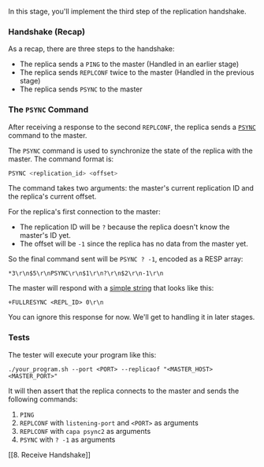 In this stage, you'll implement the third step of the replication handshake.

### Handshake (Recap)

As a recap, there are three steps to the handshake:

- The replica sends a `PING` to the master (Handled in an earlier stage)
- The replica sends `REPLCONF` twice to the master (Handled in the previous stage)
- The replica sends `PSYNC` to the master

### The `PSYNC` Command

After receiving a response to the second `REPLCONF`, the replica sends a [`PSYNC`](https://redis.io/commands/psync/) command to the master.

The `PSYNC` command is used to synchronize the state of the replica with the master. The command format is:

```bash
PSYNC <replication_id> <offset>
```

The command takes two arguments: the master's current replication ID and the replica's current offset.

For the replica's first connection to the master:

- The replication ID will be `?` because the replica doesn't know the master's ID yet.
- The offset will be `-1` since the replica has no data from the master yet.

So the final command sent will be `PSYNC ? -1`, encoded as a RESP array:

```
*3\r\n$5\r\nPSYNC\r\n$1\r\n?\r\n$2\r\n-1\r\n
```

The master will respond with a [simple string](https://redis.io/docs/latest/develop/reference/protocol-spec/#simple-strings) that looks like this:

```
+FULLRESYNC <REPL_ID> 0\r\n
```

You can ignore this response for now. We'll get to handling it in later stages.

### Tests

The tester will execute your program like this:

```
./your_program.sh --port <PORT> --replicaof "<MASTER_HOST> <MASTER_PORT>"
```

It will then assert that the replica connects to the master and sends the following commands:

1. `PING`
2. `REPLCONF` with `listening-port` and `<PORT>` as arguments
3. `REPLCONF` with `capa psync2` as arguments
4. `PSYNC` with `? -1` as arguments

[[8. Receive Handshake]]